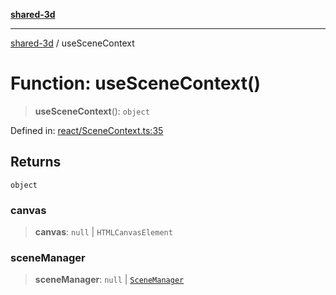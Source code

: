 [**shared-3d**](../README.md)

***

[shared-3d](../globals.md) / useSceneContext

# Function: useSceneContext()

> **useSceneContext**(): `object`

Defined in: [react/SceneContext.ts:35](https://github.com/ysordo/shared-3d/blob/b750310afe185bd40b1dfb3440389c48aa09489c/src/react/SceneContext.ts#L35)

## Returns

`object`

### canvas

> **canvas**: `null` \| `HTMLCanvasElement`

### sceneManager

> **sceneManager**: `null` \| [`SceneManager`](../classes/SceneManager.md)
